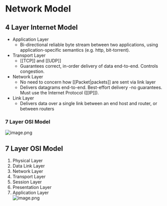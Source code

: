 # Network Model

## 4 Layer Internet Model
- Application Layer
	- Bi-directional reliable byte stream between two applications, using application-specific semantics (e.g. http, bit-torrent).
- Transport Layer
	- [[TCP]] and [[UDP]]
	- Guarantees correct, in-order delivery of data end-to-end. Controls congestion.
- Network Layer
	- No need to concern how [[Packet|packets]] are sent via link layer
	- Delivers datagrams end-to-end. Best-effort delivery -no guarantees. Must use the Internet Protocol ([[IP]]).
- Link Layer
	- Delivers data over a single link between an end host and router, or between routers  

### 7 Layer OSI Model
 ![image.png](https://img.ynchen.me/2023/02/f7969e87e3d75926237be138fb447066.webp)

## 7 Layer OSI Model
1. Physical Layer
2. Data Link Layer  
3. Network Layer
4. Transport Layer
5. Session Layer
6. Presentation Layer
7. Application Layer  
![image.png](https://img.ynchen.me/2023/02/b0cb7ea848e7e26ea5e44b6f44893468.webp)
